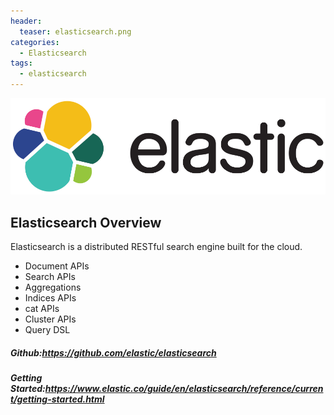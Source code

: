 ```yaml
---
header:
  teaser: elasticsearch.png
categories:
  - Elasticsearch
tags:
  - elasticsearch
---
```


![](/images/elasticsearch.png)

## Elasticsearch Overview
Elasticsearch is a distributed RESTful search engine built for the cloud.
* Document APIs
* Search APIs
* Aggregations
* Indices APIs
* cat APIs
* Cluster APIs
* Query DSL

##### Github:https://github.com/elastic/elasticsearch
##### Getting Started:https://www.elastic.co/guide/en/elasticsearch/reference/current/getting-started.html
